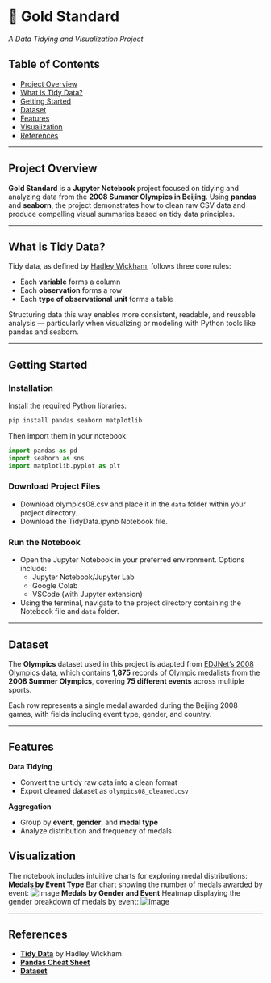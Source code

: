 # :medal_sports: Gold Standard  
*A Data Tidying and Visualization Project*  

## Table of Contents  
- [Project Overview](#project-overview)  
- [What is Tidy Data?](#what-is-tidy-data)  
- [Getting Started](#getting-started)  
- [Dataset](#dataset)  
- [Features](#features)  
- [Visualization](#visualization)  
- [References](#references)  

---

## Project Overview  
**Gold Standard** is a **Jupyter Notebook** project focused on tidying and analyzing data from the **2008 Summer Olympics in Beijing**. Using **pandas** and **seaborn**, the project demonstrates how to clean raw CSV data and produce compelling visual summaries based on tidy data principles.

---

## What is Tidy Data?  
Tidy data, as defined by [Hadley Wickham](https://vita.had.co.nz/papers/tidy-data.pdf), follows three core rules:
- Each **variable** forms a column  
- Each **observation** forms a row  
- Each **type of observational unit** forms a table  

Structuring data this way enables more consistent, readable, and reusable analysis — particularly when visualizing or modeling with Python tools like pandas and seaborn.

---

## Getting Started

### Installation 
Install the required Python libraries:
```bash
pip install pandas seaborn matplotlib
```
Then import them in your notebook:
```python
import pandas as pd
import seaborn as sns
import matplotlib.pyplot as plt
```

### Download Project Files 
- Download olympics08.csv and place it in the `data` folder within your project directory.  
- Download the TidyData.ipynb Notebook file.  

### Run the Notebook  
- Open the Jupyter Notebook in your preferred environment. Options include:  
  - Jupyter Notebook/Jupyter Lab  
  - Google Colab  
  - VSCode (with Jupyter extension)
- Using the terminal, navigate to the project directory containing the Notebook file and `data` folder. 

---

## Dataset  
The **Olympics** dataset used in this project is adapted from [EDJNet’s 2008 Olympics data](https://edjnet.github.io/OlympicsGoNUTS/2008/), which contains **1,875** records of Olympic medalists from the **2008 Summer Olympics**, covering **75 different events** across multiple sports.  

Each row represents a single medal awarded during the Beijing 2008 games, with fields including event type, gender, and country.

---

## Features

**Data Tidying**  
- Convert the untidy raw data into a clean format
- Export cleaned dataset as `olympics08_cleaned.csv`

**Aggregation**  
- Group by **event**, **gender**, and **medal type**
- Analyze distribution and frequency of medals

## Visualization
The notebook includes intuitive charts for exploring medal distributions: 
**Medals by Event Type** 
Bar chart showing the number of medals awarded by event:
![Image](https://github.com/user-attachments/assets/fbff3223-bae7-4cc8-a051-7a1cca853c03)
**Medals by Gender and Event** 
Heatmap displaying the gender breakdown of medals by event:
![Image](https://github.com/user-attachments/assets/ecf345a5-85c3-4f7d-a28b-153b804365ed)

---

## References
- [**Tidy Data**](https://vita.had.co.nz/papers/tidy-data.pdf) by Hadley Wickham
- [**Pandas Cheat Sheet**](https://pandas.pydata.org/Pandas_Cheat_Sheet.pdf)
- [**Dataset**](https://edjnet.github.io/OlympicsGoNUTS/2008/)
